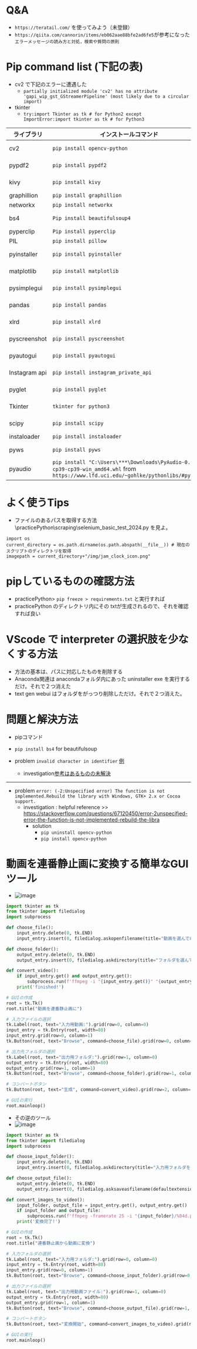 <link rel="stylesheet" type="text/css" href="/assets/css/styles.css" />

# Q&A 
* `https://teratail.com/` を使ってみよう（未登録）
* `https://qiita.com/cannorin/items/eb062aae88bfe2ad6fe5`が参考になった　`エラーメッセージの読み方と対処，検索や質問の原則`

# Pip command list (下記の表)
* cv2 で下記のエラーに遭遇した
  * `partially initialized module 'cv2' has no attribute 'gapi_wip_gst_GStreamerPipeline' (most likely due to a circular import)`
* tkinter
  * `try:import Tkinter as tk # for Python2 except ImportError:import tkinter as tk # for Python3`

| ライブラリ      | インストールコマンド                 | エラーメッセージ                  |
|----------------|-------------------------------     |---------------------------       |
| cv2            | `pip install opencv-python`        | No module named 'cv2'            |
| pypdf2         | `pip install pypdf2`               | No module named 'PyPDF2'         |
| kivy           | `pip install kivy`                 | No module named 'kivy'           |
| graphillion    | `pip install graphillion`          |                                  |
| networkx       | `pip install networkx`             |                                  |
| bs4            | `Pip install beautifulsoup4`       | No module named 'bs4'            |
| pyperclip      | `Pip install pyperclip`            |                                  |
| PIL            | `pip install pillow`               | No module named 'PIL'            |
| pyinstaller    | `pip install pyinstaller`          | The term 'pyinstaller' is not recognized |
| matplotlib     | `pip install matplotlib`           | No module named 'matplotlib'     |
| pysimplegui    | `pip install pysimplegui`          | No module named 'PySimpleGUI'    |
| pandas         | `pip install pandas`               | No module named 'pandas'         |
| xlrd           | `pip install xlrd`                 | No module named 'xlrd'           |
| pyscreenshot   | `pip install pyscreenshot`         | No module named 'pyscreenshot'   |
| pyautogui      | `pip install pyautogui`            | cannot import name 'drag' from 'pyautogui' |
| Instagram api  | `pip install instagram_private_api`| No module named 'instagram_private_api' |
| pyglet         | `pip install pyglet`               | No module named 'pyglet'         |
| Tkinter        | `tkinter for python3`              | No module named 'Tkinter'        | 
| scipy          | `pip install scipy`                | No module named 'scipy'          |
| instaloader    | `pip install instaloader`          |                                  |
| pyws           | `pip install pyws`                 | No module named 'pyws'           |
| pyaudio        | `pip install "C:\Users\***\Downloads\PyAudio-0.2.11-cp39-cp39-win_amd64.whl` from `https://www.lfd.uci.edu/~gohlke/pythonlibs/#pyaudio` | No module named 'pyaudio' |





# よく使うTips
* ファイルのあるパスを取得する方法 \practicePython\scraping\selenium_basic_test_2024.py を見よ。
```
import os
current_directory = os.path.dirname(os.path.abspath(__file__)) # 現在のスクリプトのディレクトリを取得
imagepath = current_directory+"/img/jam_clock_icon.png"
```

# pipしているものの確認方法
* practicePython> `pip freeze > requirements.txt` と実行すれば
* practicePython のディレクトリ内にその txtが生成されるので、それを確認すれば良い

# VScode で interpreter の選択肢を少なくする方法
* 方法の基本は、パスに対応したものを削除する
* Anaconda関連は anacondaフォルダ内にあった uninstaller exe を実行するだけ。それで２つ消えた
* text gen webui はフォルダをがっつり削除しただけ。それで２つ消えた。

# 問題と解決方法

* pipコマンド
* `pip install bs4` for beautifulsoup 

* problem `invalid character in identifier`  [例](https://github.com/jamad/myPygame/commit/de48df759a5f5d60929908afdcabc22b14cbc6d3)
  * investigation[参考はあるものの未解決](https://stackoverflow.com/questions/14844687/invalid-character-in-identifier)
 
---

* problem `error: (-2:Unspecified error) The function is not implemented.Rebuild the library with Windows, GTK+ 2.x or Cocoa support. `
  * investigation : helpful reference >> https://stackoverflow.com/questions/67120450/error-2unspecified-error-the-function-is-not-implemented-rebuild-the-libra
    * solution
      * `pip uninstall opencv-python`
      * `pip install opencv-python`
 

# 動画を連番静止画に変換する簡単なGUIツール
* ![image](https://github.com/jamad/jamad.github.io/assets/949913/091ebc2c-1368-4cec-b321-2ccb9bbab978)
```python
import tkinter as tk
from tkinter import filedialog
import subprocess

def choose_file():
    input_entry.delete(0, tk.END)
    input_entry.insert(0, filedialog.askopenfilename(title="動画を選んでね"))

def choose_folder():
    output_entry.delete(0, tk.END)
    output_entry.insert(0, filedialog.askdirectory(title="フォルダを選んでね"))

def convert_video():
    if input_entry.get() and output_entry.get():
        subprocess.run(f'ffmpeg -i "{input_entry.get()}" "{output_entry.get()}/%04d.png"', shell=True)
    print('finished!')

# GUIの作成
root = tk.Tk()
root.title("動画を連番静止画に")

# 入力ファイルの選択
tk.Label(root, text="入力用動画:").grid(row=0, column=0)
input_entry = tk.Entry(root, width=80)
input_entry.grid(row=0, column=1)
tk.Button(root, text="Browse", command=choose_file).grid(row=0, column=2)

# 出力先フォルダの選択
tk.Label(root, text="出力用フォルダ:").grid(row=1, column=0)
output_entry = tk.Entry(root, width=80)
output_entry.grid(row=1, column=1)
tk.Button(root, text="Browse", command=choose_folder).grid(row=1, column=2)

# コンバートボタン
tk.Button(root, text="生成", command=convert_video).grid(row=2, column=1)

# GUIの実行
root.mainloop()

```

* その逆のツール
* ![image](https://github.com/jamad/jamad.github.io/assets/949913/4b97ca77-34a9-4924-8ddc-86656fad28be)
```python
import tkinter as tk
from tkinter import filedialog
import subprocess

def choose_input_folder():
    input_entry.delete(0, tk.END)
    input_entry.insert(0, filedialog.askdirectory(title="入力用フォルダを選んでね"))

def choose_output_file():
    output_entry.delete(0, tk.END)
    output_entry.insert(0, filedialog.asksaveasfilename(defaultextension=".mp4", filetypes=[("MP4 files", "*.mp4")], title="動画ファイルを保存"))

def convert_images_to_video():
    input_folder, output_file = input_entry.get(), output_entry.get()
    if input_folder and output_file:
        subprocess.run(f'ffmpeg -framerate 25 -i "{input_folder}/%04d.png" -c:v libx264 -pix_fmt yuv420p "{output_file}"', shell=True)
    print('変換完了!')

# GUIの作成
root = tk.Tk()
root.title("連番静止画から動画に変換")

# 入力フォルダの選択
tk.Label(root, text="入力用フォルダ:").grid(row=0, column=0)
input_entry = tk.Entry(root, width=80)
input_entry.grid(row=0, column=1)
tk.Button(root, text="Browse", command=choose_input_folder).grid(row=0, column=2)

# 出力ファイルの選択
tk.Label(root, text="出力用動画ファイル:").grid(row=1, column=0)
output_entry = tk.Entry(root, width=80)
output_entry.grid(row=1, column=1)
tk.Button(root, text="Browse", command=choose_output_file).grid(row=1, column=2)

# コンバートボタン
tk.Button(root, text="変換開始", command=convert_images_to_video).grid(row=2, column=1)

# GUIの実行
root.mainloop()

```

  
